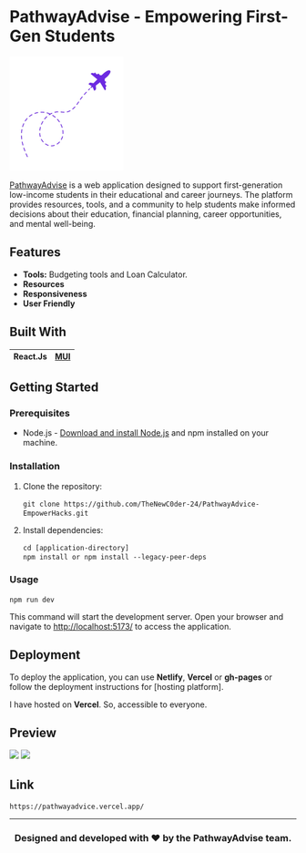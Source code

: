 # PathwayAdvise - Empowering First-Gen Students

 <img src="https://github.com/TheNewC0der-24/PathwayAdvice-EmpowerHacks/blob/main/src/assets/logo.png" width="200">

[PathwayAdvise](https://pathwayadvice.vercel.app/) is a web application designed to support first-generation low-income students in their educational and 
career journeys. The platform provides resources, tools, and a community to help students make informed decisions about their education, financial planning, career 
opportunities, and mental well-being.

## Features
- **Tools:** Budgeting tools and Loan Calculator.
- **Resources**
- **Responsiveness**
- **User Friendly**

## Built With
|React.Js|[MUI](https://mui.com/)|
|---|---|

## Getting Started

### Prerequisites

- Node.js - [Download and install Node.js](https://nodejs.org) and npm installed on your machine.

### Installation

1. Clone the repository:

   ```shell
   git clone https://github.com/TheNewC0der-24/PathwayAdvice-EmpowerHacks.git
   
2. Install dependencies:

   ```shell
   cd [application-directory]
   npm install or npm install --legacy-peer-deps
   
### Usage

```
npm run dev
```
This command will start the development server. Open your browser and navigate to [http://localhost:5173/](http://localhost:5173/) to access the application.

## Deployment
To deploy the application, you can use **Netlify**, **Vercel** or **gh-pages** or follow the deployment instructions for [hosting platform].

I have hosted on **Vercel**. So, accessible to everyone.

## Preview
<p>
  <img src="https://github.com/TheNewC0der-24/PathwayAdvice-EmpowerHacks/blob/main/Preview/Preview-1.png" width="400">
  <img src="https://github.com/TheNewC0der-24/PathwayAdvice-EmpowerHacks/blob/main/Preview/Preview-2.png" width="400">
</p>

## Link
```
https://pathwayadvice.vercel.app/
```

---

<h3 align="center">Designed and developed with ❤️ by the PathwayAdvise team.</h3>
 


